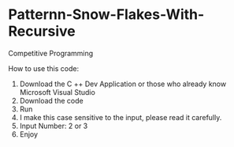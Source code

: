 # Patternn-Snow-Flakes-With-Recursive
Competitive Programming

How to use this code:
1. Download the C ++ Dev Application or those who already know Microsoft Visual Studio
2. Download the code
3. Run
4. I make this case sensitive to the input, please read it carefully.
5. Input Number: 2 or 3
6. Enjoy
